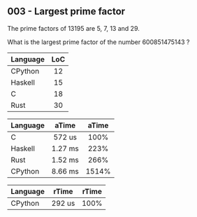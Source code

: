 003 - Largest prime factor
--------------------------

The prime factors of 13195 are 5, 7, 13 and 29.

What is the largest prime factor of the number 600851475143 ?

Language | LoC
--- | :---:
CPython | 12
Haskell | 15
C | 18
Rust | 30

Language | aTime | aTime
--- | :---: | :---:
C |  572 us | 100%
Haskell | 1.27 ms | 223%
Rust | 1.52 ms | 266%
CPython | 8.66 ms | 1514%

Language | rTime | rTime
--- | :---: | :---:
CPython |  292 us | 100%
